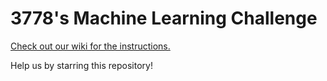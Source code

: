 # 3778's Machine Learning Challenge

[Check out our wiki for the instructions.](https://github.com/3778/ml-challenge/wiki)

Help us by starring this repository!
